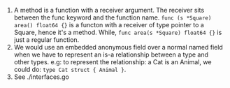 1. A method is a function with a receiver argument. The receiver sits between the func keyword and the function name. `func (s *Square) area() float64 {}` is a functon with a receiver of type pointer to a Square, hence it's a method. While, `func area(s *Square) float64 {}` is just a regular function.
2. We would use an embedded anonymous field over a normal named field when we have to represent an is-a relationship between a type and other types. e.g: to represent the relationship: a Cat is an Animal, we could do: `type Cat struct { Animal }`.
3. See ./interfaces.go